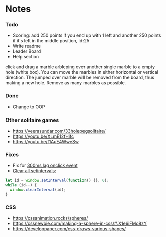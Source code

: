 # Notes

### Todo
- Scoring: add 250 points if you end up with 1 left and another 250 points if it's left in the middle position, id:25
- Write readme
- Leader Board
- Help section

 click and drag a marble arbleping over another single marble to a empty hole (white box). You can move the marbles in either horizontal or vertical direction. The jumped over marble will be removed from the board, thus making a new hole. Remove as many marbles as possible.

### Done
- Change to OOP

### Other solitaire games
- https://veerasundar.com/33holepegsolitaire/
- https://youtu.be/XLmE12fHifc
- https://youtu.be/f1AuE4WweSw

### Fixes
- Fix for [300ms lag onclick event](https://developers.google.com/web/updates/2013/12/300ms-tap-delay-gone-away)
- [Clear all setintervals:](https://stackoverflow.com/questions/34167975/clear-all-setintervals)
```js
let id = window.setInterval(function() {}, 0);
while (id--) {
  window.clearInterval(id);
}
```

### CSS
- https://cssanimation.rocks/spheres/
- https://cssnewbie.com/making-a-sphere-in-css/#.X1e6iFMo8zY
- https://developpaper.com/css-draws-various-shapes/